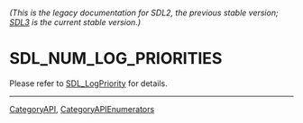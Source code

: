 ###### (This is the legacy documentation for SDL2, the previous stable version; [SDL3](https://wiki.libsdl.org/SDL3/) is the current stable version.)
# SDL_NUM_LOG_PRIORITIES

Please refer to [SDL_LogPriority](SDL_LogPriority) for details.

----
[CategoryAPI](CategoryAPI), [CategoryAPIEnumerators](CategoryAPIEnumerators)


